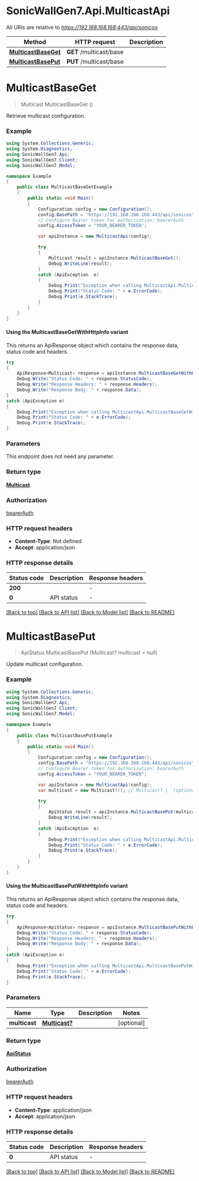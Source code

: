 # SonicWallGen7.Api.MulticastApi

All URIs are relative to *https://192.168.168.168:443/api/sonicos*

| Method | HTTP request | Description |
|--------|--------------|-------------|
| [**MulticastBaseGet**](MulticastApi.md#multicastbaseget) | **GET** /multicast/base |  |
| [**MulticastBasePut**](MulticastApi.md#multicastbaseput) | **PUT** /multicast/base |  |

<a id="multicastbaseget"></a>
# **MulticastBaseGet**
> Multicast MulticastBaseGet ()



Retrieve multicast configuration.

### Example
```csharp
using System.Collections.Generic;
using System.Diagnostics;
using SonicWallGen7.Api;
using SonicWallGen7.Client;
using SonicWallGen7.Model;

namespace Example
{
    public class MulticastBaseGetExample
    {
        public static void Main()
        {
            Configuration config = new Configuration();
            config.BasePath = "https://192.168.168.168:443/api/sonicos";
            // Configure Bearer token for authorization: bearerAuth
            config.AccessToken = "YOUR_BEARER_TOKEN";

            var apiInstance = new MulticastApi(config);

            try
            {
                Multicast result = apiInstance.MulticastBaseGet();
                Debug.WriteLine(result);
            }
            catch (ApiException  e)
            {
                Debug.Print("Exception when calling MulticastApi.MulticastBaseGet: " + e.Message);
                Debug.Print("Status Code: " + e.ErrorCode);
                Debug.Print(e.StackTrace);
            }
        }
    }
}
```

#### Using the MulticastBaseGetWithHttpInfo variant
This returns an ApiResponse object which contains the response data, status code and headers.

```csharp
try
{
    ApiResponse<Multicast> response = apiInstance.MulticastBaseGetWithHttpInfo();
    Debug.Write("Status Code: " + response.StatusCode);
    Debug.Write("Response Headers: " + response.Headers);
    Debug.Write("Response Body: " + response.Data);
}
catch (ApiException e)
{
    Debug.Print("Exception when calling MulticastApi.MulticastBaseGetWithHttpInfo: " + e.Message);
    Debug.Print("Status Code: " + e.ErrorCode);
    Debug.Print(e.StackTrace);
}
```

### Parameters
This endpoint does not need any parameter.
### Return type

[**Multicast**](Multicast.md)

### Authorization

[bearerAuth](../README.md#bearerAuth)

### HTTP request headers

 - **Content-Type**: Not defined
 - **Accept**: application/json


### HTTP response details
| Status code | Description | Response headers |
|-------------|-------------|------------------|
| **200** |  |  -  |
| **0** | API status |  -  |

[[Back to top]](#) [[Back to API list]](../README.md#documentation-for-api-endpoints) [[Back to Model list]](../README.md#documentation-for-models) [[Back to README]](../README.md)

<a id="multicastbaseput"></a>
# **MulticastBasePut**
> ApiStatus MulticastBasePut (Multicast? multicast = null)



Update multicast configuration.

### Example
```csharp
using System.Collections.Generic;
using System.Diagnostics;
using SonicWallGen7.Api;
using SonicWallGen7.Client;
using SonicWallGen7.Model;

namespace Example
{
    public class MulticastBasePutExample
    {
        public static void Main()
        {
            Configuration config = new Configuration();
            config.BasePath = "https://192.168.168.168:443/api/sonicos";
            // Configure Bearer token for authorization: bearerAuth
            config.AccessToken = "YOUR_BEARER_TOKEN";

            var apiInstance = new MulticastApi(config);
            var multicast = new Multicast?(); // Multicast? |  (optional) 

            try
            {
                ApiStatus result = apiInstance.MulticastBasePut(multicast);
                Debug.WriteLine(result);
            }
            catch (ApiException  e)
            {
                Debug.Print("Exception when calling MulticastApi.MulticastBasePut: " + e.Message);
                Debug.Print("Status Code: " + e.ErrorCode);
                Debug.Print(e.StackTrace);
            }
        }
    }
}
```

#### Using the MulticastBasePutWithHttpInfo variant
This returns an ApiResponse object which contains the response data, status code and headers.

```csharp
try
{
    ApiResponse<ApiStatus> response = apiInstance.MulticastBasePutWithHttpInfo(multicast);
    Debug.Write("Status Code: " + response.StatusCode);
    Debug.Write("Response Headers: " + response.Headers);
    Debug.Write("Response Body: " + response.Data);
}
catch (ApiException e)
{
    Debug.Print("Exception when calling MulticastApi.MulticastBasePutWithHttpInfo: " + e.Message);
    Debug.Print("Status Code: " + e.ErrorCode);
    Debug.Print(e.StackTrace);
}
```

### Parameters

| Name | Type | Description | Notes |
|------|------|-------------|-------|
| **multicast** | [**Multicast?**](Multicast?.md) |  | [optional]  |

### Return type

[**ApiStatus**](ApiStatus.md)

### Authorization

[bearerAuth](../README.md#bearerAuth)

### HTTP request headers

 - **Content-Type**: application/json
 - **Accept**: application/json


### HTTP response details
| Status code | Description | Response headers |
|-------------|-------------|------------------|
| **0** | API status |  -  |

[[Back to top]](#) [[Back to API list]](../README.md#documentation-for-api-endpoints) [[Back to Model list]](../README.md#documentation-for-models) [[Back to README]](../README.md)

